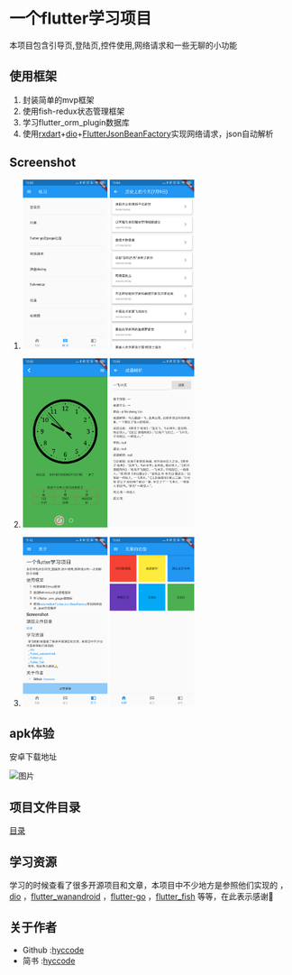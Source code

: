 # 一个flutter学习项目
本项目包含引导页,登陆页,控件使用,网络请求和一些无聊的小功能

## 使用框架
  1. 封装简单的mvp框架
  2. 使用fish-redux状态管理框架
  3. 学习flutter_orm_plugin数据库
  4. 使用[rxdart](https://github.com/ReactiveX/rxdart)+[dio](https://github.com/flutterchina/dio)+[FlutterJsonBeanFactory](https://github.com/zhangruiyu/FlutterJsonBeanFactory)实现网络请求，json自动解析
 

## Screenshot
   
   1. <img src="screenshot/761562641039.jpg" title="图片" width="150" /> <img src="screenshot/741562641037.jpg" title="图片" width="150" /> 
 
   2. <img src="screenshot/751562641038.jpg" title="图片" width="150" /> <img src="screenshot/731562641036.jpg" title="图片" width="150" /> 

   3. <img src="screenshot/WechatIMG92.png" title="图片" width="150" /> <img src="screenshot/771562641040.jpg" title="图片" width="150" /> 


## apk体验
   安卓下载地址
   
<img src="https://www.pgyer.com/app/qrcode/2c87" title="图片" width="150" />

   
   
## 项目文件目录
[目录](tree)

## 学习资源
  学习的时候查看了很多开源项目和文章，本项目中不少地方是参照他们实现的
  ，[dio](https://github.com/flutterchina/dio)
  ，[flutter_wanandroid](https://github.com/Sky24n/flutter_wanandroid)
  ，[flutter-go](https://github.com/alibaba/flutter-go)
  ，[flutter_fish](https://github.com/woaigmz/flutter_fish)
  等等，在此表示感谢🙏

## 关于作者
- Github :[hyccode](https://github.com/hyccode)
- 简书   :[hyccode](https://www.jianshu.com/u/05a596515104)
